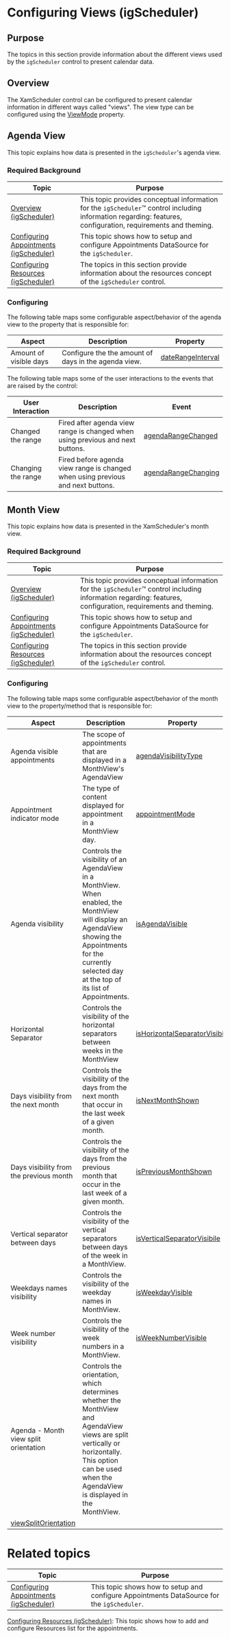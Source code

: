<!--
|metadata|
{
    "fileName": "igscheduler-configure-views",
    "controlName": "igScheduler",
    "tags": ["views"]
}
|metadata|
-->

# Configuring Views (igScheduler)


## Purpose

The topics in this section provide information about the different views used by the `igScheduler` control to present calendar data.

## Overview

The XamScheduler control can be configured to present calendar information in different ways called "views". The view type can be configured using the [ViewMode](%%jQueryApiUrl%%/ui.igscheduler#options:viewMode) property.

## Agenda View

This topic explains how data is presented in the `igScheduler`'s agenda view.

### Required Background

Topic |	Purpose
---|---
[Overview (igScheduler)](igScheduler-Overview.html) | This topic provides conceptual information for the `igScheduler`™ control including information regarding: features, configuration, requirements and theming.
[Configuring Appointments (igScheduler)](igScheduler-Configure-Appointments.html) | This topic shows how to setup and configure Appointments DataSource for the `igScheduler`.
 [Configuring Resources (igScheduler)](igScheduler-Configure-Resources.html) | The topics in this section provide information about the resources concept of the `igScheduler` control.

### Configuring

The following table maps some configurable aspect/behavior of the agenda view to the property that is responsible for:

Aspect | Description | Property
---|---|---
Amount of visible days| Configure the the amount of days in the agenda view. | [dateRangeInterval](%%jQueryApiUrl%%/ui.igscheduler#options:agendaViewSettings.dateRangeInterval)

The following table maps some of the user interactions to the events that are raised by the control:

User Interaction | Description | Event
---|---|--
Changed the range | Fired after agenda view range is changed when using previous and next buttons. | [agendaRangeChanged](%%jQueryApiUrl%%/ui.igscheduler#events:agendaRangeChanged)
Changing the range | Fired before agenda view range is changed when using previous and next buttons. | [agendaRangeChanging](%%jQueryApiUrl%%/ui.igscheduler#events:agendaRangeChanging)

## Month View

This topic explains how data is presented in the XamScheduler's month view.

### Required Background

Topic |	Purpose
---|---
[Overview (igScheduler)](igScheduler-Overview.html) | This topic provides conceptual information for the `igScheduler`™ control including information regarding: features, configuration, requirements and theming.
[Configuring Appointments (igScheduler)](igScheduler-Configure-Appointments.html) | This topic shows how to setup and configure Appointments DataSource for the `igScheduler`.
 [Configuring Resources (igScheduler)](igScheduler-Configure-Resources.html) | The topics in this section provide information about the resources concept of the `igScheduler` control.

### Configuring

The following table maps some configurable aspect/behavior of the month view to the property/method that is responsible for:

Aspect | Description | Property
---|---|---
Agenda visible appointments | The scope of appointments that are displayed in a MonthView's AgendaView | [agendaVisibilityType](%%jQueryApiUrl%%/ui.igscheduler#options:monthViewSettings.agendaVisibilityType)
Appointment indicator mode | The type of content displayed for appointment in a MonthView day. | [appointmentMode](%%jQueryApiUrl%%/ui.igscheduler#options:monthViewSettings.appointmentMode)
Agenda visibility | Controls the visibility of an AgendaView in a MonthView. When enabled, the MonthView will display an AgendaView showing the Appointments for the currently selected day at the top of its list of Appointments. | [isAgendaVisible](%%jQueryApiUrl%%/ui.igscheduler#options:monthViewSettings.isAgendaVisible)
Horizontal Separator | Controls the visibility of the horizontal separators between weeks in the MonthView | [isHorizontalSeparatorVisibile](%%jQueryApiUrl%%/ui.igscheduler#options:monthViewSettings.isHorizontalSeparatorVisibile)
Days visibility from the next month | Controls the visibility of the days from the next month that occur in the last week of a given month. | [isNextMonthShown](%%jQueryApiUrl%%/ui.igscheduler#options:monthViewSettings.isNextMonthShown)
Days visibility from the previous month | Controls the visibility of the days from the previous month that occur in the last week of a given month. | [isPreviousMonthShown](%%jQueryApiUrl%%/ui.igscheduler#options:monthViewSettings.isPreviousMonthShown)
Vertical separator between days | Controls the visibility of the vertical separators between days of the week in a MonthView. | [isVerticalSeparatorVisibile](%%jQueryApiUrl%%/ui.igscheduler#options:monthViewSettings.isVerticalSeparatorVisibile)
Weekdays names visibility | Controls the visibility of the weekday names in MonthView. | [isWeekdayVisible](%%jQueryApiUrl%%/ui.igscheduler#options:monthViewSettings.isWeekdayVisible)
Week number visibility | Controls the visibility of the week numbers in a MonthView. | [isWeekNumberVisible](%%jQueryApiUrl%%/ui.igscheduler#options:monthViewSettings.isWeekNumberVisible)
Agenda - Month view split orientation | Controls the orientation, which determines whether the MonthView and AgendaView views are split vertically or horizontally. This option can be used when the AgendaView is displayed in the MonthView.
 | [viewSplitOrientation](%%jQueryApiUrl%%/ui.igscheduler#options:monthViewSettings.viewSplitOrientation)

# Related topics

Topic | Purpose
---|---
[Configuring Appointments (igScheduler)](igScheduler-Configure-Appointments.html) | This topic shows how to setup and configure Appointments DataSource for the `igScheduler`.
[Configuring Resources (igScheduler)](igScheduler-Configure-Resources.html): This topic shows how to add and configure Resources list for the appointments.